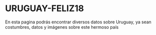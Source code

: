 # URUGUAY-FELIZ18
En esta pagina podrás encontrar diversos datos sobre Uruguay, ya sean costumbres, datos y imágenes sobre este hermoso país

